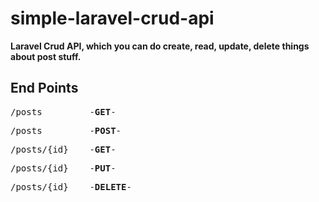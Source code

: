 # simple-laravel-crud-api

**Laravel Crud API, which you can do create, read, update, delete things about post stuff.**


## End Points
<pre>/posts         -<b>GET</b>-</pre>
<pre>/posts         -<b>POST</b>-</pre>
<pre>/posts/{id}    -<b>GET</b>-</pre>
<pre>/posts/{id}    -<b>PUT</b>-</pre>
<pre>/posts/{id}    -<b>DELETE</b>-</pre>
